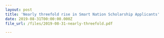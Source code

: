 ```yaml
---
layout: post
title: 'Nearly threefold rise in Smart Nation Scholarship Applicants'
date: 2019-08-31T00:00:00.000Z
file_url: /files/2019-08-31-nearly-threefold.pdf

---
```


